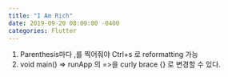 ```yaml
---
title: "I Am Rich"
date: 2019-09-20 08:00:00 -0400
categories: Flutter
---
```


1. Parenthesis마다 ,를 찍어줘야 Ctrl+s 로 reformatting 가능
2. void main() => runApp 의 =>을 curly brace {} 로 변경할 수 있다.

